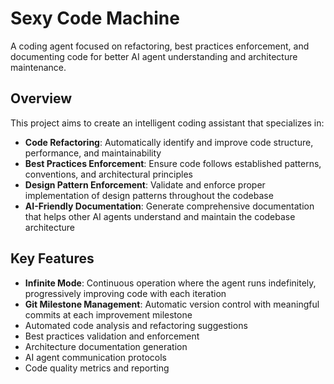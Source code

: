 # Sexy Code Machine

A coding agent focused on refactoring, best practices enforcement, and documenting code for better AI agent understanding and architecture maintenance.

## Overview

This project aims to create an intelligent coding assistant that specializes in:

- **Code Refactoring**: Automatically identify and improve code structure, performance, and maintainability
- **Best Practices Enforcement**: Ensure code follows established patterns, conventions, and architectural principles
- **Design Pattern Enforcement**: Validate and enforce proper implementation of design patterns throughout the codebase
- **AI-Friendly Documentation**: Generate comprehensive documentation that helps other AI agents understand and maintain the codebase architecture

## Key Features

- **Infinite Mode**: Continuous operation where the agent runs indefinitely, progressively improving code with each iteration
- **Git Milestone Management**: Automatic version control with meaningful commits at each improvement milestone
- Automated code analysis and refactoring suggestions
- Best practices validation and enforcement
- Architecture documentation generation
- AI agent communication protocols
- Code quality metrics and reporting
